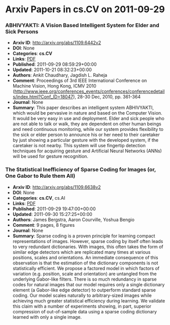 # Arxiv Papers in cs.CV on 2011-09-29
### ABHIVYAKTI: A Vision Based Intelligent System for Elder and Sick Persons
- **Arxiv ID**: http://arxiv.org/abs/1109.6442v2
- **DOI**: None
- **Categories**: **cs.CV**
- **Links**: [PDF](http://arxiv.org/pdf/1109.6442v2)
- **Published**: 2011-09-29 08:59:29+00:00
- **Updated**: 2011-10-21 08:32:23+00:00
- **Authors**: Ankit Chaudhary, Jagdish L. Raheja
- **Comment**: Proceedings of 3rd IEEE International Conference on Machine Vision,
  Hong Kong, ICMV 2010
  (http://www.ieee.org/conferences_events/conferences/conferencedetails/index.html?Conf_ID=18047),
  28-30 Dec, 2010, pp. 361-364
- **Journal**: None
- **Summary**: This paper describes an intelligent system ABHIVYAKTI, which would be pervasive in nature and based on the Computer Vision. It would be very easy in use and deployment. Elder and sick people who are not able to talk or walk, they are dependent on other human beings and need continuous monitoring, while our system provides flexibility to the sick or elder person to announce his or her need to their caretaker by just showing a particular gesture with the developed system, if the caretaker is not nearby. This system will use fingertip detection techniques for acquiring gesture and Artificial Neural Networks (ANNs) will be used for gesture recognition.



### The Statistical Inefficiency of Sparse Coding for Images (or, One Gabor to Rule them All)
- **Arxiv ID**: http://arxiv.org/abs/1109.6638v2
- **DOI**: None
- **Categories**: **cs.CV**, cs.AI
- **Links**: [PDF](http://arxiv.org/pdf/1109.6638v2)
- **Published**: 2011-09-29 19:47:00+00:00
- **Updated**: 2011-09-30 15:27:25+00:00
- **Authors**: James Bergstra, Aaron Courville, Yoshua Bengio
- **Comment**: 9 pages, 8 figures
- **Journal**: None
- **Summary**: Sparse coding is a proven principle for learning compact representations of images. However, sparse coding by itself often leads to very redundant dictionaries. With images, this often takes the form of similar edge detectors which are replicated many times at various positions, scales and orientations. An immediate consequence of this observation is that the estimation of the dictionary components is not statistically efficient. We propose a factored model in which factors of variation (e.g. position, scale and orientation) are untangled from the underlying Gabor-like filters. There is so much redundancy in sparse codes for natural images that our model requires only a single dictionary element (a Gabor-like edge detector) to outperform standard sparse coding. Our model scales naturally to arbitrary-sized images while achieving much greater statistical efficiency during learning. We validate this claim with a number of experiments showing, in part, superior compression of out-of-sample data using a sparse coding dictionary learned with only a single image.



